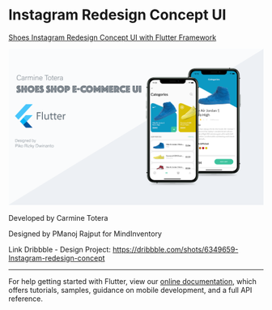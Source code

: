 # Instagram Redesign Concept UI

<ins>Shoes Instagram Redesign Concept UI with Flutter Framework</ins>

![alt text](https://github.com/carminetotera/Images/blob/master/shoes-shop-ecommerce-flutter.png?raw=true)

Developed by Carmine Totera

Designed by PManoj Rajput for MindInventory

Link Dribbble - Design Project: https://dribbble.com/shots/6349659-Instagram-redesign-concept

---
For help getting started with Flutter, view our
[online documentation](https://flutter.dev/docs), which offers tutorials,
samples, guidance on mobile development, and a full API reference.
